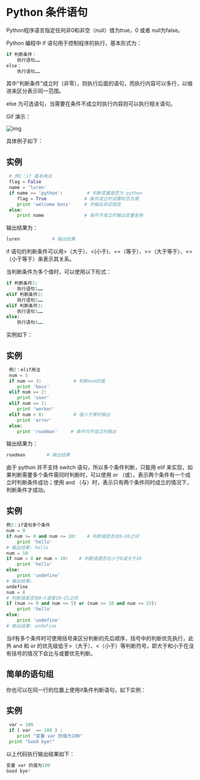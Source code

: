 # Python 条件语句

Python程序语言指定任何非0和非空（null）值为true，0 或者 null为false。

Python 编程中 if 语句用于控制程序的执行，基本形式为：

```python
if 判断条件：
    执行语句……
else：
    执行语句……
```

其中"判断条件"成立时（非零），则执行后面的语句，而执行内容可以多行，以缩进来区分表示同一范围。

else 为可选语句，当需要在条件不成立时执行内容则可以执行相关语句。

Gif 演示：

![img](https://www.runoob.com/wp-content/uploads/2014/05/006faQNTgw1f5wnm0mcxrg30ci07o47l.gif)

具体例子如下：

## 实例

```python
 # 例1：if 基本用法  
 flag = False 
 name = 'luren' 
 if name == 'python':         # 判断变量是否为 python     
 	flag = True              # 条件成立时设置标志为真    
 	print 'welcome boss'     # 并输出欢迎信息 
 else:    
 	print name               # 条件不成立时输出变量名称
```

输出结果为：

```python
luren            # 输出结果
```

if 语句的判断条件可以用>（大于）、<(小于)、==（等于）、>=（大于等于）、<=（小于等于）来表示其关系。

当判断条件为多个值时，可以使用以下形式：

```python
if 判断条件1:
    执行语句1……
elif 判断条件2:
    执行语句2……
elif 判断条件3:
    执行语句3……
else:
    执行语句4……
```

实例如下：

## 实例

```python
 例2：elif用法  
 num = 5      
 if num == 3:            # 判断num的值    
 	print 'boss'         
 elif num == 2:    
 	print 'user' 
 elif num == 1:    
 	print 'worker' 
 elif num < 0:           # 值小于零时输出    
 	print 'error' 
 else:    
 	print 'roadman'     # 条件均不成立时输出
```

输出结果为：

```python
roadman        # 输出结果
```

由于 python 并不支持 switch 语句，所以多个条件判断，只能用 elif 来实现，如果判断需要多个条件需同时判断时，可以使用 or （或），表示两个条件有一个成立时判断条件成功；使用 and （与）时，表示只有两个条件同时成立的情况下，判断条件才成功。

## 实例

```python
例3：if语句多个条件  
num = 9 
if num >= 0 and num <= 10:    # 判断值是否在0~10之间    
	print 'hello' 
# 输出结果: hello  
num = 10 
if num < 0 or num > 10:    # 判断值是否在小于0或大于10    
	print 'hello' 
else:    
	print 'undefine' 
# 输出结果: 
undefine  
num = 8 
# 判断值是否在0~5或者10~15之间 
if (num >= 0 and num <= 5) or (num >= 10 and num <= 15):        
	print 'hello' 
else:    
	print 'undefine' 
# 输出结果: undefine
```

当if有多个条件时可使用括号来区分判断的先后顺序，括号中的判断优先执行，此外 and 和 or 的优先级低于>（大于）、<（小于）等判断符号，即大于和小于在没有括号的情况下会比与或要优先判断。

## 简单的语句组

你也可以在同一行的位置上使用if条件判断语句，如下实例：

## 实例

```python
 var = 100   
 if ( var  == 100 ) : 
 	print "变量 var 的值为100"   
 print "Good bye!"
```

以上代码执行输出结果如下：

```python
变量 var 的值为100
Good bye!
```